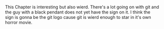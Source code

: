 This Chapter is interesting but also wierd. There's a lot going on with git and the guy with a black pendant does not yet have the sign on it. I think the sign is gonna be the git logo cause git is wierd enough to star in it's own horror movie.